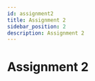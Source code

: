 ```yaml
---
id: assignment2
title: Assignment 2
sidebar_position: 2
description: Assignment 2
---
```


# Assignment 2

